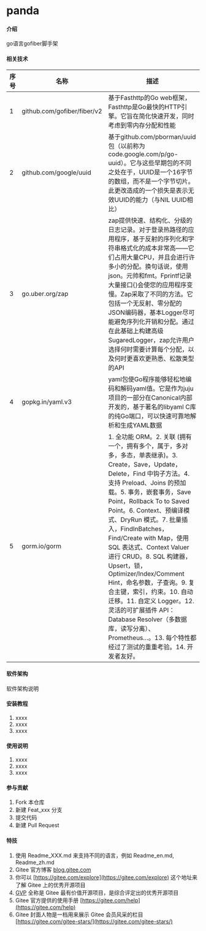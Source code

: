 # panda

#### 介绍
go语言gofiber脚手架

#### 相关技术
| 序号 | 名称                          | 描述 |
|----|-----------------------------|----|
| 1  |github.com/gofiber/fiber/v2|基于Fasthttp的Go web框架，Fasthttp是Go最快的HTTP引擎。它旨在简化快速开发，同时考虑到零内存分配和性能|
| 2  |github.com/google/uuid|基于github.com/pborman/uuid包（以前称为code.google.com/p/go-uuid）。它与这些早期包的不同之处在于，UUID是一个16字节的数组，而不是一个字节切片。此更改造成的一个损失是表示无效UUID的能力（与NIL UUID相比）|
| 3  |go.uber.org/zap|zap提供快速、结构化、分级的日志记录。对于登录热路径的应用程序，基于反射的序列化和字符串格式化的成本非常高——它们占用大量CPU，并且会进行许多小的分配。换句话说，使用json。元帅和fmt。Fprintf记录大量接口{}会使您的应用程序变慢。Zap采取了不同的方法。它包括一个无反射、零分配的JSON编码器，基本Logger尽可能避免序列化开销和分配。通过在此基础上构建高级SugaredLogger，zap允许用户选择何时需要计算每个分配，以及何时更喜欢更熟悉、松散类型的API|
| 4  |gopkg.in/yaml.v3|yaml包使Go程序能够轻松地编码和解码yaml值。它是作为juju项目的一部分在Canonical内部开发的，基于著名的libyaml C库的纯Go端口，可以快速可靠地解析和生成YAML数据|
| 5  |gorm.io/gorm|1. 全功能 ORM。2. 关联 (拥有一个，拥有多个，属于，多对多，多态，单表继承)。3. Create，Save，Update，Delete，Find 中钩子方法。4. 支持 Preload、Joins 的预加载。5. 事务，嵌套事务，Save Point，Rollback To to Saved Point。6. Context、预编译模式、DryRun 模式。7. 批量插入，FindInBatches，Find/Create with Map，使用 SQL 表达式、Context Valuer 进行 CRUD。8. SQL 构建器，Upsert，锁，Optimizer/Index/Comment Hint，命名参数，子查询。9. 复合主键，索引，约束。10. 自动迁移。11. 自定义 Logger。12. 灵活的可扩展插件 API：Database Resolver（多数据库，读写分离）、Prometheus…。13. 每个特性都经过了测试的重重考验。14. 开发者友好。|

#### 软件架构
软件架构说明


#### 安装教程

1.  xxxx
2.  xxxx
3.  xxxx

#### 使用说明

1.  xxxx
2.  xxxx
3.  xxxx

#### 参与贡献

1.  Fork 本仓库
2.  新建 Feat_xxx 分支
3.  提交代码
4.  新建 Pull Request


#### 特技

1.  使用 Readme\_XXX.md 来支持不同的语言，例如 Readme\_en.md, Readme\_zh.md
2.  Gitee 官方博客 [blog.gitee.com](https://blog.gitee.com)
3.  你可以 [https://gitee.com/explore](https://gitee.com/explore) 这个地址来了解 Gitee 上的优秀开源项目
4.  [GVP](https://gitee.com/gvp) 全称是 Gitee 最有价值开源项目，是综合评定出的优秀开源项目
5.  Gitee 官方提供的使用手册 [https://gitee.com/help](https://gitee.com/help)
6.  Gitee 封面人物是一档用来展示 Gitee 会员风采的栏目 [https://gitee.com/gitee-stars/](https://gitee.com/gitee-stars/)
